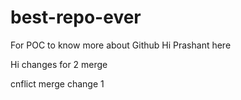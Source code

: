 # best-repo-ever
For POC to know more about Github
Hi Prashant here

Hi changes for 2 merge

cnflict merge change 1

